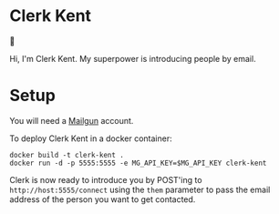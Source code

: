 # Clerk Kent

:wave:

Hi, I'm Clerk Kent. My superpower is introducing people by email.


# Setup

You will need a [Mailgun](//mailgun.com) account.

To deploy Clerk Kent in a docker container:
```
docker build -t clerk-kent .
docker run -d -p 5555:5555 -e MG_API_KEY=$MG_API_KEY clerk-kent
```

Clerk is now ready to introduce you by POST'ing to `http://host:5555/connect`
using the `them` parameter to pass the email address of the person you want
to get contacted.
